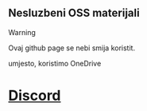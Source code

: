 ## Nesluzbeni OSS materijali

> [!WARNING]
> Ovaj github page se nebi smija koristit.
> 
> umjesto, koristimo OneDrive 

# [Discord](https://discord.gg/EHSJSYtCUf) 

